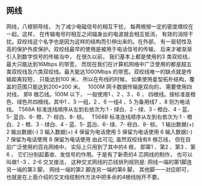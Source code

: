 ## 网线
网线，八根铜导线， 为了减少电磁信号的相互干扰， 每两根按一定的密度缠绞在一起。这样， 在传输电号时相互之间辐身出的电波就会相互抵消， 有效的消除干扰。双绞线这个名字也是因为这样的结构而引伸出来的。在外部， 有一层韧性及高的保护外皮保护。双绞线最早的使用是被用于电话信号的传输， 后来才被渐渐引入到数字信号的传输当中， 在很久以前， 我们基本上都是使用的3 类双绞线， 最大只能达到16Mbps 的带宽， 而现在我们在计算机网络中广泛使用的都是超五类双绞线及六类双绞线。最大能达1000Mbps 的带宽。双绞线唯一的缺点就是传输距离较短， 只能达到100 米， 所以在布线的时候， 如果使用星型拓朴结构，覆盖的范围只能达到200\*200 米。
 
1000M 网卡数据传输是双向的， 需要使用四对线， 即8 根芯线。100M 以下， 一般使用1 、2 、3 、6 ， 四根线。按标准是橙色、绿色共四根线。其中1 、3 一组，2 、6 一组4 、5 为备用线7 、8 则为电话线。
T568A 标准连线顺序从左到右依次为:1 - 绿白、2 - 绿、3 - 橙白、4 - 蓝、5- 蓝白、6- 橙、7- 棕白、8- 棕。
 
T568B 标准连线顺序从左到右依次为:1 - 橙白、2 - 橙、3 - 绿白、4 - 蓝、5- 蓝白、6- 绿、7- 棕白、8- 棕。
1 输出数据(+)
2 输出数据(-)
3 输入数据(+)
4 保留为电话使用
5 保留为电话使用
6 输入数据(-)
7 保留为电话使用
8 保留为电话使用
由此可见, 虽然双绞线有8 根芯线， 但在目前广泛使用的百兆网络中， 实际上只用到了其中的4 根， 即第1 、第2 、第3 、第6 ， 它们分别起着收、发信号的作用。于是有了新奇的4 芯网线的制作， 也可以叫做1 -3 、2-6 交叉接法， 这种交叉网线的芯线排列规则是: 网线一端的第1脚连另一端的第3 脚， 网线一端的第2 脚连另一端的第6 脚， 其他脚一一对应即可， 也就是在上面介绍的交叉线缆制作方法中把多余的4根线抛开不要。














